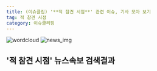 ```yaml
---
title: (이슈클립) '**적 참견 시점**' 관련 이슈, 기사 모아 보기
tag: 적 참견 시점
category: 이슈클리핑
---
```

![wordcloud](https://s3.ap-northeast-2.amazonaws.com/lyrics101-wordcloud/2018-09-22-1537627833.png)
![news_img](https://user-images.githubusercontent.com/42597476/44507050-1206f400-a6e4-11e8-8d98-7ffbfebb353f.png)
## **'**적 참견 시점**'** 뉴스속보 검색결과

